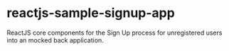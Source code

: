# reactjs-sample-signup-app
ReactJS core components for the Sign Up process for unregistered users into an mocked back application.
